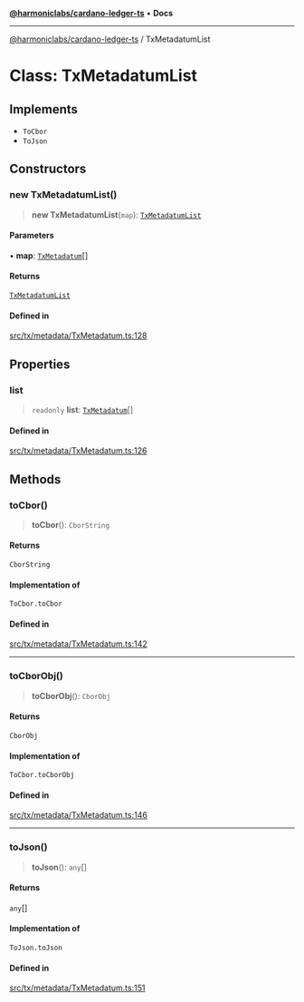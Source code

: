 [**@harmoniclabs/cardano-ledger-ts**](../README.md) • **Docs**

***

[@harmoniclabs/cardano-ledger-ts](../globals.md) / TxMetadatumList

# Class: TxMetadatumList

## Implements

- `ToCbor`
- `ToJson`

## Constructors

### new TxMetadatumList()

> **new TxMetadatumList**(`map`): [`TxMetadatumList`](TxMetadatumList.md)

#### Parameters

• **map**: [`TxMetadatum`](../type-aliases/TxMetadatum.md)[]

#### Returns

[`TxMetadatumList`](TxMetadatumList.md)

#### Defined in

[src/tx/metadata/TxMetadatum.ts:128](https://github.com/HarmonicLabs/cardano-ledger-ts/blob/94dd590ffe94133126b0d8d49920fc7b002e1975/src/tx/metadata/TxMetadatum.ts#L128)

## Properties

### list

> `readonly` **list**: [`TxMetadatum`](../type-aliases/TxMetadatum.md)[]

#### Defined in

[src/tx/metadata/TxMetadatum.ts:126](https://github.com/HarmonicLabs/cardano-ledger-ts/blob/94dd590ffe94133126b0d8d49920fc7b002e1975/src/tx/metadata/TxMetadatum.ts#L126)

## Methods

### toCbor()

> **toCbor**(): `CborString`

#### Returns

`CborString`

#### Implementation of

`ToCbor.toCbor`

#### Defined in

[src/tx/metadata/TxMetadatum.ts:142](https://github.com/HarmonicLabs/cardano-ledger-ts/blob/94dd590ffe94133126b0d8d49920fc7b002e1975/src/tx/metadata/TxMetadatum.ts#L142)

***

### toCborObj()

> **toCborObj**(): `CborObj`

#### Returns

`CborObj`

#### Implementation of

`ToCbor.toCborObj`

#### Defined in

[src/tx/metadata/TxMetadatum.ts:146](https://github.com/HarmonicLabs/cardano-ledger-ts/blob/94dd590ffe94133126b0d8d49920fc7b002e1975/src/tx/metadata/TxMetadatum.ts#L146)

***

### toJson()

> **toJson**(): `any`[]

#### Returns

`any`[]

#### Implementation of

`ToJson.toJson`

#### Defined in

[src/tx/metadata/TxMetadatum.ts:151](https://github.com/HarmonicLabs/cardano-ledger-ts/blob/94dd590ffe94133126b0d8d49920fc7b002e1975/src/tx/metadata/TxMetadatum.ts#L151)
